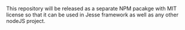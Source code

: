This repository will be released as a separate NPM pacakge with MIT license so that it can be used in Jesse framework as well as any other nodeJS project. 
